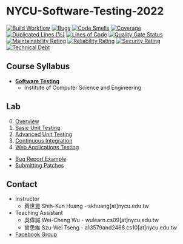 # NYCU-Software-Testing-2022

[![Build Workflow](https://github.com/t106362512/NYCU-Software-Testing-2022/actions/workflows/build.yml/badge.svg?event=push)](https://github.com/t106362512/NYCU-Software-Testing-2022/actions/workflows/build.yml)
[![Bugs](https://sonarcloud.io/api/project_badges/measure?project=t106362512_NYCU-Software-Testing-2022&metric=bugs)](https://sonarcloud.io/summary/new_code?id=t106362512_NYCU-Software-Testing-2022)
[![Code Smells](https://sonarcloud.io/api/project_badges/measure?project=t106362512_NYCU-Software-Testing-2022&metric=code_smells)](https://sonarcloud.io/summary/new_code?id=t106362512_NYCU-Software-Testing-2022)
[![Coverage](https://sonarcloud.io/api/project_badges/measure?project=t106362512_NYCU-Software-Testing-2022&metric=coverage)](https://sonarcloud.io/summary/new_code?id=t106362512_NYCU-Software-Testing-2022)
[![Duplicated Lines (%)](https://sonarcloud.io/api/project_badges/measure?project=t106362512_NYCU-Software-Testing-2022&metric=duplicated_lines_density)](https://sonarcloud.io/summary/new_code?id=t106362512_NYCU-Software-Testing-2022)
[![Lines of Code](https://sonarcloud.io/api/project_badges/measure?project=t106362512_NYCU-Software-Testing-2022&metric=ncloc)](https://sonarcloud.io/summary/new_code?id=t106362512_NYCU-Software-Testing-2022)
[![Quality Gate Status](https://sonarcloud.io/api/project_badges/measure?project=t106362512_NYCU-Software-Testing-2022&metric=alert_status)](https://sonarcloud.io/summary/new_code?id=t106362512_NYCU-Software-Testing-2022)
[![Maintainability Rating](https://sonarcloud.io/api/project_badges/measure?project=t106362512_NYCU-Software-Testing-2022&metric=sqale_rating)](https://sonarcloud.io/summary/new_code?id=t106362512_NYCU-Software-Testing-2022)
[![Reliability Rating](https://sonarcloud.io/api/project_badges/measure?project=t106362512_NYCU-Software-Testing-2022&metric=reliability_rating)](https://sonarcloud.io/summary/new_code?id=t106362512_NYCU-Software-Testing-2022)
[![Security Rating](https://sonarcloud.io/api/project_badges/measure?project=t106362512_NYCU-Software-Testing-2022&metric=security_rating)](https://sonarcloud.io/summary/new_code?id=t106362512_NYCU-Software-Testing-2022)
[![Technical Debt](https://sonarcloud.io/api/project_badges/measure?project=t106362512_NYCU-Software-Testing-2022&metric=sqale_index)](https://sonarcloud.io/summary/new_code?id=t106362512_NYCU-Software-Testing-2022)

## Course Syllabus

- **[Software Testing](https://timetable.nycu.edu.tw/?r=main/crsoutline&Acy=110&Sem=2&CrsNo=5252)**
  - Institute of Computer Science and Engineering

## Lab

0. [Overview](https://docs.google.com/presentation/d/10VCs6CK5rFEoDUkTcywiYNtI99tl83p6YqJ0nwiX1pw/edit?usp=sharing)
1. [Basic Unit Testing](https://docs.google.com/presentation/d/1Z8DachhAxVFpnsYUW6IKm7Ir0a5qx6y18is1HR0ASCk/edit?usp=sharing)
2. [Advanced Unit Testing](https://docs.google.com/presentation/d/1QhMJmfM4hXTcK89HjMJeo8-72Ur332Btfp0LA_M-9fw/edit?usp=sharing)
3. [Continuous Integration](https://docs.google.com/presentation/d/1kavr_b94-IyxtMzuBwk0GXVF4LNfVq5tNXu-UAHYKls/edit?usp=sharing)
4. [Web Applications Testing](https://docs.google.com/presentation/d/1zNFFUNyyxJcMujhcbosDDZo4W6z7_EC6cjOxyjYACVg/edit?usp=sharing)

- [Bug Report Example](https://docs.google.com/presentation/d/1YbFRvhIHYvh9BztIPHF9n7eGeOBr70XTqPKwqEpgjAQ/edit?usp=sharing)
- [Submitting Patches](https://docs.google.com/presentation/d/1Evi58puo1B8rxpEVat4Os0zX-SIh36PQm3aTgOJAW9M/edit?usp=sharing)

## Contact
- Instructor
   - 黃世昆 Shih-Kun Huang - skhuang[at]nycu.edu.tw
- Teaching Assistant
   - 吳偉誠 Wei-Cheng Wu - wulearn.cs09[at]nycu.edu.tw
   - 曾思維 Szu-Wei Tseng - a13579and2468.cs10[at]nycu.edu.tw
- [Facebook Group](https://www.facebook.com/groups/softwaretesting.nycu)

